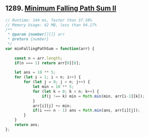 ## 1289. [Minimum Falling Path Sum II](https://leetcode.com/problems/minimum-falling-path-sum-ii/submissions/)
```javascript
// Runtime: 144 ms, faster than 37.50% 
// Memory Usage: 42 MB, less than 94.17%
/**
 * @param {number[][]} arr
 * @return {number}
 */
var minFallingPathSum = function(arr) {
    
    const n = arr.length;
    if(n === 1) return arr[0][0];
    
    let ans = 10 ** 5;
    for (let i = 1; i < n; i++) {
        for (let j = 0; j < n; j++) {
            let min = 10 ** 5;
            for (let k = 0; k < n; k++) {
                if(j !== k) min = Math.min(min, arr[i-1][k]);
            }
            arr[i][j] += min;
            if(i === n - 1) ans = Math.min(ans, arr[i][j]);
        }
    }
    return ans;
};
```
